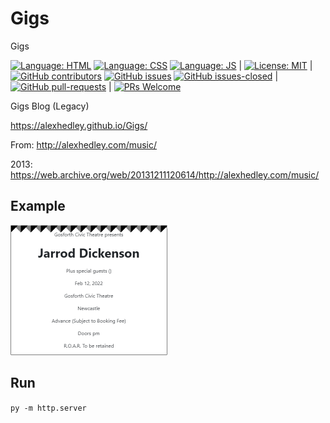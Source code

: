 # Gigs

Gigs

[![Language: HTML](https://img.shields.io/badge/language-html-purple.svg)](https://www.w3.org/html/)
[![Language: CSS](https://img.shields.io/badge/language-css-purple.svg)](https://www.w3.org/Style/CSS/)
[![Language: JS](https://img.shields.io/badge/language-javascript-purple.svg)](https://developer.mozilla.org/en-US/docs/Web/JavaScript)
|
[![License: MIT](https://img.shields.io/badge/License-MIT-lightgrey.svg)](https://opensource.org/licenses/MIT) | [![GitHub contributors](https://img.shields.io/github/contributors/AlexHedley/Gigs.svg)](https://GitHub.com/AlexHedley/Gigs/graphs/contributors/)
[![GitHub issues](https://img.shields.io/github/issues/AlexHedley/Gigs.svg)](https://GitHub.com/AlexHedley/Gigs/issues/)
[![GitHub issues-closed](https://img.shields.io/github/issues-closed/AlexHedley/Gigs.svg)](https://GitHub.com/AlexHedley/Gigs/issues?q=is%3Aissue+is%3Aclosed) | [![GitHub pull-requests](https://img.shields.io/github/issues-pr/AlexHedley/Gigs.svg)](https://GitHub.com/AlexHedley/Gigs/pull/) | [![PRs Welcome](https://img.shields.io/badge/PRs-welcome-brightgreen.svg?style=flat-square)](http://makeapullrequest.com)

Gigs Blog (Legacy)

https://alexhedley.github.io/Gigs/

From: http://alexhedley.com/music/

2013: https://web.archive.org/web/20131211120614/http://alexhedley.com/music/

## Example

![Ticket Example](images/Ticket_Example.png "Ticket Example")

## Run

`py -m http.server`
